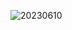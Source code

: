 
![20230610](https://github.com/touzishizheng/300w_in_stock_market/assets/136185373/eba8b375-471c-477f-b431-3524d0649710)
